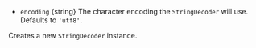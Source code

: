 <!-- YAML
added: v0.1.99
-->

* `encoding` {string} The character encoding the `StringDecoder` will use.
  Defaults to `'utf8'`.

Creates a new `StringDecoder` instance.


